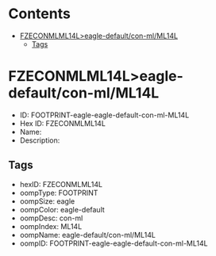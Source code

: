 



Contents
========

* [FZECONMLML14L>eagle-default/con-ml/ML14L](#fzeconmlml14leagle-defaultcon-mlml14l)
	* [Tags](#tags)

# FZECONMLML14L>eagle-default/con-ml/ML14L

- ID: FOOTPRINT-eagle-eagle-default-con-ml-ML14L
- Hex ID: FZECONMLML14L
- Name: 
- Description: 

## Tags

- hexID: FZECONMLML14L
- oompType: FOOTPRINT
- oompSize: eagle
- oompColor: eagle-default
- oompDesc: con-ml
- oompIndex: ML14L
- oompName: eagle-default/con-ml/ML14L
- oompID: FOOTPRINT-eagle-eagle-default-con-ml-ML14L
